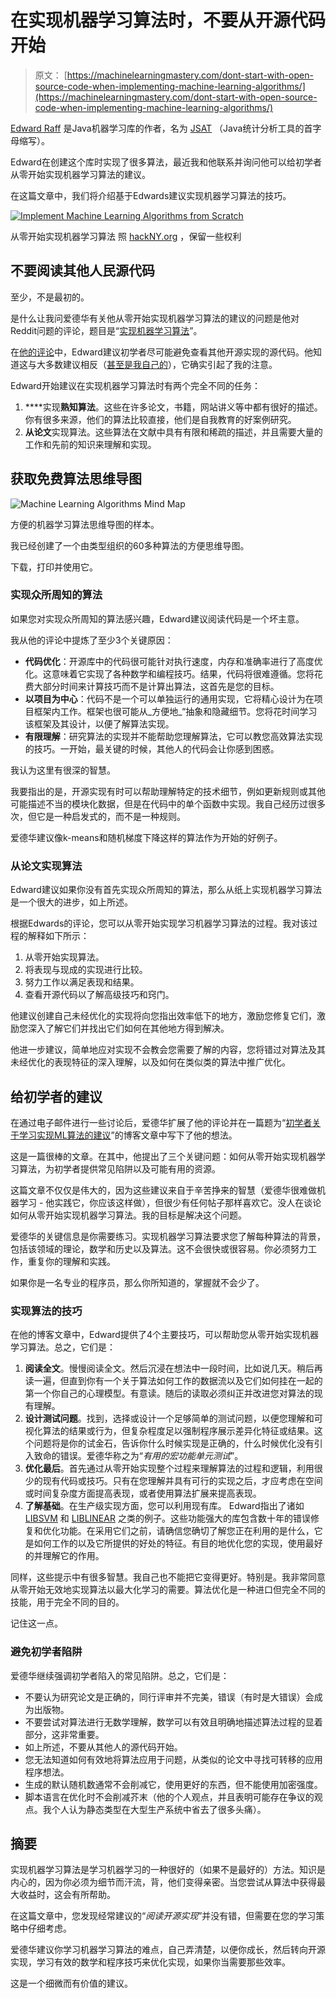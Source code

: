 # 在实现机器学习算法时，不要从开源代码开始

> 原文： [https://machinelearningmastery.com/dont-start-with-open-source-code-when-implementing-machine-learning-algorithms/](https://machinelearningmastery.com/dont-start-with-open-source-code-when-implementing-machine-learning-algorithms/)

[Edward Raff](https://www.linkedin.com/pub/edward-raff/40/920/99) 是Java机器学习库的作者，名为 [JSAT](https://code.google.com/p/java-statistical-analysis-tool/) （Java统计分析工具的首字母缩写）。

Edward在创建这个库时实现了很多算法，最近我和他联系并询问他可以给初学者从零开始实现机器学习算法的建议。

在这篇文章中，我们将介绍基于Edwards建议实现机器学习算法的技巧。

[![Implement Machine Learning Algorithms from Scratch](img/ee2d2be174f6f3355360894c7cc4cd86.jpg)](https://3qeqpr26caki16dnhd19sv6by6v-wpengine.netdna-ssl.com/wp-content/uploads/2014/10/Implement-Machine-Learning-Algorithms-from-Scratch.jpg)

从零开始实现机器学习算法
照 [hackNY.org](http://www.flickr.com/photos/hackny/7036401939) ，保留一些权利

## 不要阅读其他人民源代码

至少，不是最初的。

是什么让我问爱德华有关他从零开始实现机器学习算法的建议的问题是他对Reddit问题的评论，题目是“[实现机器学习算法](http://www.reddit.com/r/MachineLearning/comments/2h94uj/implementing_machine_learning_algorithms/)”。

在[他的评论](http://www.reddit.com/r/MachineLearning/comments/2h94uj/implementing_machine_learning_algorithms/ckqrn1t)中，Edward建议初学者尽可能避免查看其他开源实现的源代码。他知道这与大多数建议相反（[甚至是我自己的](http://machinelearningmastery.com/how-to-implement-a-machine-learning-algorithm/ "How to Implement a Machine Learning Algorithm")），它确实引起了我的注意。

Edward开始建议在实现机器学习算法时有两个完全不同的任务：

1.  ****实现**熟知算法**。这些在许多论文，书籍，网站讲义等中都有很好的描述。你有很多来源，他们的算法比较直接，他们是自我教育的好案例研究。
2.  **从论文**实现算法。这些算法在文献中具有有限和稀疏的描述，并且需要大量的工作和先前的知识来理解和实现。

## 获取免费算法思维导图

![Machine Learning Algorithms Mind Map](img/2ce1275c2a1cac30a9f4eea6edd42d61.jpg)

方便的机器学习算法思维导图的样本。

我已经创建了一个由类型组织的60多种算法的方便思维导图。

下载，打印并使用它。

### 实现众所周知的算法

如果您对实现众所周知的算法感兴趣，Edward建议阅读代码是一个坏主意。

我从他的评论中提炼了至少3个关键原因：

*   **代码优化**：开源库中的代码很可能针对执行速度，内存和准确率进行了高度优化。这意味着它实现了各种数学和编程技巧。结果，代码将很难遵循。您将花费大部分时间来计算技巧而不是计算出算法，这首先是您的目标。
*   **以项目为中心**：代码不是一个可以单独运行的通用实现，它将精心设计为在项目框架内工作。框架也很可能从_方便地_“抽象和隐藏细节。您将花时间学习该框架及其设计，以便了解算法实现。
*   **有限理解**：研究算法的实现并不能帮助您理解算法，它可以教您高效算法实现的技巧。一开始，最关键的时候，其他人的代码会让你感到困惑。

我认为这里有很深的智慧。

我要指出的是，开源实现有时可以帮助理解特定的技术细节，例如更新规则或其他可能描述不当的模块化数据，但是在代码中的单个函数中实现。我自己经历过很多次，但它是一种启发式的，而不是一种规则。

爱德华建议像k-means和随机梯度下降这样的算法作为开始的好例子。

### 从论文实现算法

Edward建议如果你没有首先实现众所周知的算法，那么从纸上实现机器学习算法是一个很大的进步，如上所述。

根据Edwards的评论，您可以从零开始实现学习机器学习算法的过程。我对该过程的解释如下所示：

1.  从零开始实现算法。
2.  将表现与现成的实现进行比较。
3.  努力工作以满足表现和结果。
4.  查看开源代码以了解高级技巧和窍门。

他建议创建自己未经优化的实现将向您指出效率低下的地方，激励您修复它们，激励您深入了解它们并找出它们如何在其他地方得到解决。

他进一步建议，简单地应对实现不会教会您需要了解的内容，您将错过对算法及其未经优化的表现特征的深入理解，以及如何在类似类的算法中推广优化。

## 给初学者的建议

在通过电子邮件进行一些讨论后，爱德华扩展了他的评论并在一篇题为“[初学者关于学习实现ML算法的建议](http://jsatml.blogspot.com.au/2014/10/beginner-advice-on-learning-to.html)”的博客文章中写下了他的想法。

这是一篇很棒的文章。在其中，他提出了三个关键问题：如何从零开始实现机器学习算法，为初学者提供常见陷阱以及可能有用的资源。

这篇文章不仅仅是伟大的，因为这些建议来自于辛苦挣来的智慧（爱德华很难做机器学习 [](http://en.wikipedia.org/wiki/Learning_the_hard_way) - 他实践它，你应该这样做），但很少有任何帖子那样喜欢它。没人在谈论如何从零开始实现机器学习算法。我的目标是解决这个问题。

爱德华的关键信息是你需要练习。实现机器学习算法要求您了解每种算法的背景，包括该领域的理论，数学和历史以及算法。这不会很快或很容易。你必须努力工作，重复你的理解和实践。

如果你是一名专业的程序员，那么你所知道的，掌握就不会少了。

### 实现算法的技巧

在他的博客文章中，Edward提供了4个主要技巧，可以帮助您从零开始实现机器学习算法。总之，它们是：

1.  **阅读全文**。慢慢阅读全文。然后沉浸在想法中一段时间​​，比如说几天。稍后再读一遍，但直到你有一个关于算法如何工作的数据流以及它们如何挂在一起的第一个你自己的心理模型。有意读。随后的读取必须纠正并改进您对算法的现有理解。
2.  **设计测试问题**。找到，选择或设计一个足够简单的测试问题，以便您理解和可视化算法的结果或行为，但复杂程度足以强制程序展示差异化特征或结果。这个问题将是你的试金石，告诉你什么时候实现是正确的，什么时候优化没有引入致命的错误。爱德华称之为“_有用的宏功能单元测试_”。
3.  **优化最后**。首先通过从零开始实现整个过程来理解算法的过程和逻辑，利用很少的现有代码或技巧。只有在您理解并具有可行的实现之后，才应考虑在空间或时间复杂度方面提高表现，或者使用算法扩展来提高表现。
4.  **了解基础**。在生产级实现方面，您可以利用现有库。 Edward指出了诸如 [LIBSVM](http://www.csie.ntu.edu.tw/~cjlin/libsvm/) 和 [LIBLINEAR](http://www.csie.ntu.edu.tw/~cjlin/liblinear/) 之类的例子。这些功能强大的库包含数十年的错误修复和优化功能。在采用它们之前，请确信您确切了解您正在利用的是什么，它是如何工作的以及它所提供的好处的特征。有目的地优化您的实现，使用最好的并理解它的作用。

同样，这些提示中有很多智慧。我自己也不能把它变得更好。特别是。我非常同意从零开始无效地实现算法以最大化学习的需要。算法优化是一种进口但完全不同的技能，用于完全不同的目的。

记住这一点。

### 避免初学者陷阱

爱德华继续强调初学者陷入的常见陷阱。总之，它们是：

*   不要认为研究论文是正确的，同行评审并不完美，错误（有时是大错误）会成为出版物。
*   不要尝试对算法进行无数学理解，数学可以有效且明确地描述算法过程的显着部分，这非常重要。
*   如上所述，不要从其他人的源代码开始。
*   您无法知道如何有效地将算法应用于问题，从类似的论文中寻找可转移的应用程序想法。
*   生成的默认随机数通常不会削减它，使用更好的东西，但不能使用加密强度。
*   脚本语言在优化时不会削减芥末（他的个人观点，并且表明可能存在争议的观点。我个人认为静态类型在大型生产系统中省去了很多头痛）。

## 摘要

实现机器学习算法是学习机器学习的一种很好的（如果不是最好的）方法。知识是内心的，因为你必须为细节而汗流，背，他们变得亲密。当您尝试从算法中获得最大收益时，这会有所帮助。

在这篇文章中，您发现经常建议的“_阅读开源实现_”并没有错，但需要在您的学习策略中仔细考虑。

爱德华建议你学习机器学习算法的难点，自己弄清楚，以便你成长，然后转向开源实现，学习有效的数学和程序技巧来优化实现，如果你当需要那些效率。

这是一个细微而有价值的建议。